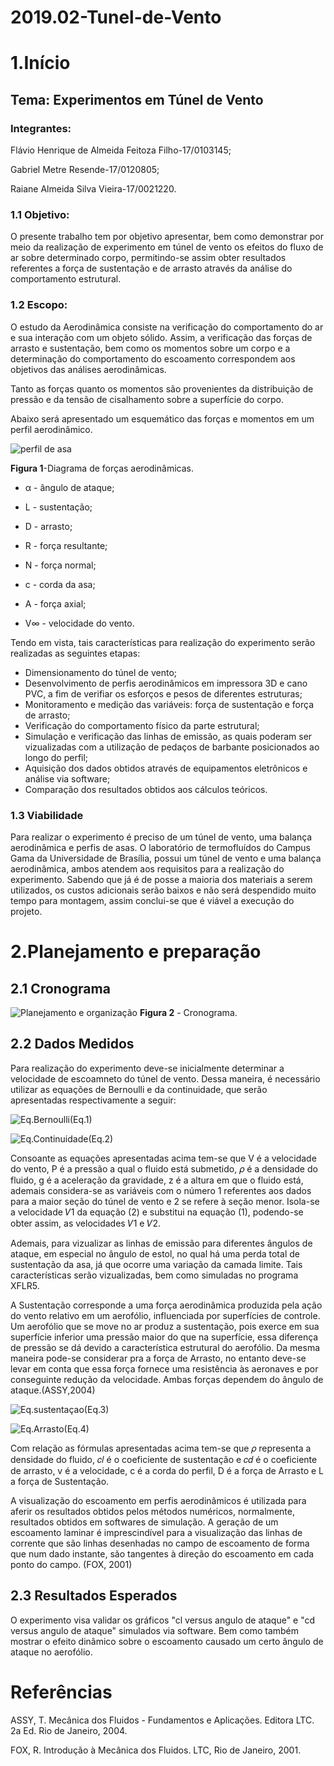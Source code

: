 # 2019.02-Tunel-de-Vento
# 1.Início
## Tema: Experimentos em Túnel de Vento
### Integrantes:
Flávio Henrique de Almeida Feitoza Filho-17/0103145;

Gabriel Metre Resende-17/0120805;

Raiane Almeida Silva Vieira-17/0021220.
### 1.1 Objetivo:
 O presente trabalho tem por objetivo apresentar, bem como demonstrar por meio da realização de experimento em túnel de vento os efeitos do fluxo de ar sobre determinado corpo, permitindo-se assim obter resultados referentes a força de sustentação e de arrasto através da análise do comportamento estrutural. 
### 1.2 Escopo:
O estudo da Aerodinâmica consiste na verificação do comportamento do ar e sua interação com um objeto sólido. Assim, a verificação das forças de arrasto e sustentação, bem como os momentos sobre um corpo e a determinação do comportamento do escoamento correspondem aos objetivos das análises aerodinâmicas.

Tanto as forças quanto os momentos são provenientes da distribuição de pressão e da tensão de cisalhamento sobre a superfície do corpo.

Abaixo será apresentado um esquemático das forças e momentos em um perfil aerodinâmico.

![perfil de asa](https://github.com/laboratorio-de-dinamica-dos-fluidos/2019.02-Tunel-de-Vento/blob/master/perfil%20de%20asa.PNG)

**Figura 1**-Diagrama de forças aerodinâmicas.

- &alpha; - ângulo de ataque;

- L - sustentação;

- D - arrasto;

- R - força resultante;

- N - força normal;

- c - corda da asa; 

- A - força axial; 

- V&infin; - velocidade do vento. 

Tendo em vista, tais características para realização do experimento serão realizadas as seguintes etapas:
- Dimensionamento do túnel de vento;
- Desenvolvimento de perfis aerodinâmicos em impressora 3D e cano PVC, a fim de verifiar os esforços e pesos de diferentes estruturas; 
- Monitoramento e medição das variáveis: força de sustentação e força de arrasto;
- Verificação do comportamento físico da parte estrutural;
- Simulação e verificação das linhas de emissão, as quais poderam ser vizualizadas com a utilização de pedaços de barbante posicionados ao longo do perfil; 
- Aquisição dos dados obtidos através de equipamentos eletrônicos e análise via software;
- Comparação dos resultados obtidos aos cálculos teóricos.
### 1.3 Viabilidade
Para realizar o experimento é preciso de um túnel de vento, uma balança aerodinâmica e perfis de asas. O laboratório de termofluídos do Campus Gama da Universidade de Brasília, possui um túnel de vento e uma balança aerodinâmica, ambos atendem aos requisitos para a realização do experimento. Sabendo que já é de posse a maioria dos materiais a serem utilizados, os custos adicionais serão baixos e não será despendido muito tempo para montagem, assim conclui-se que é viável a execução do projeto. 

 # 2.Planejamento e preparação
 ## 2.1 Cronograma
 
![Planejamento e organização](https://github.com/laboratorio-de-dinamica-dos-fluidos/2019.02-Tunel-de-Vento/blob/master/Planejamento%20e%20Organiza%C3%A7%C3%A3o.jpg)
 **Figura 2** - Cronograma.
 ## 2.2 Dados Medidos
 Para realização do experimento deve-se inicialmente determinar a velocidade de escoamneto do túnel de vento. Dessa maneira, é necessário utilizar as equações de Bernoulli e da continuidade, que serão apresentadas respectivamente a seguir:
 
 ![Eq.Bernoulli](https://github.com/laboratorio-de-dinamica-dos-fluidos/2019.02-Tunel-de-Vento/blob/master/Eq.Bernoulli.PNG)(Eq.1)
 
 ![Eq.Continuidade](https://github.com/laboratorio-de-dinamica-dos-fluidos/2019.02-Tunel-de-Vento/blob/master/Eq.Continuidade.PNG)(Eq.2)
 
 Consoante as equações apresentadas acima tem-se que V é a velocidade do vento, P é a pressão a qual o fluido está submetido, 𝜌 é
a densidade do fluido, g é a aceleração da gravidade, z é a altura em que o fluido está, ademais considera-se as
variáveis com o número 1 referentes aos dados para a maior seção do túnel de vento e 2 se refere à
seção menor. Isola-se a velocidade 𝑉1 da equação (2) e substitui na equação (1), podendo-se obter assim, as velocidades 𝑉1 e 𝑉2.

 Ademais, para vizualizar as linhas de emissão para diferentes ângulos de ataque, em especial no ângulo de estol, no qual há uma perda total de sustentação da asa, já que ocorre uma variação da camada limite. Tais características serão vizualizadas, bem como simuladas no programa XFLR5.
 
 A Sustentação corresponde a uma força aerodinâmica produzida pela ação do vento relativo
em um aerofólio, influenciada por superfícies de controle. Um aerofólio que se move no ar produz a sustentação, pois exerce em sua
superfície inferior uma pressão maior do que na superfície, essa diferença de pressão se dá devido a característica estrutural do aerofólio. Da mesma maneira pode-se considerar pra a força de Arrasto, no entanto deve-se levar em conta que essa força fornece uma resistência às aeronaves e por conseguinte redução da velocidade. Ambas forças dependem do ângulo de ataque.(ASSY,2004)

![Eq.sustentaçao](https://github.com/laboratorio-de-dinamica-dos-fluidos/2019.02-Tunel-de-Vento/blob/master/Eq.sustenta%C3%A7ao.PNG)(Eq.3)

![Eq.Arrasto](https://github.com/laboratorio-de-dinamica-dos-fluidos/2019.02-Tunel-de-Vento/blob/master/Eq.arrasto.PNG)(Eq.4)

Com relação as fórmulas apresentadas acima tem-se que 𝜌 representa a densidade do fluido, 𝑐𝑙 é o coeficiente de sustentação e 𝑐𝑑 é o
coeficiente de arrasto, v é a velocidade, c é a corda do perfil, D é a força de Arrasto e L a força de Sustentação.

A visualização do escoamento em perfis aerodinâmicos é utilizada para aferir os resultados obtidos pelos métodos numéricos, normalmente, resultados obtidos em softwares
de simulação. A geração de um escoamento laminar é imprescindível para a visualização
das linhas de corrente que são linhas desenhadas no campo de escoamento de forma que
num dado instante, são tangentes à direção do escoamento em cada ponto do campo.
(FOX, 2001)

## 2.3 Resultados Esperados
 O experimento visa validar os gráficos "cl versus angulo de ataque" e "cd versus angulo de ataque" simulados via software. Bem como também mostrar o efeito dinâmico sobre o escoamento causado um certo ângulo de ataque no aerofólio.
 
 # Referências
 ASSY, T. Mecânica dos Fluidos - Fundamentos e Aplicações. Editora LTC. 2a Ed. Rio de Janeiro, 2004.
 
 FOX, R. Introdução à Mecânica dos Fluidos. LTC, Rio de Janeiro, 2001.

